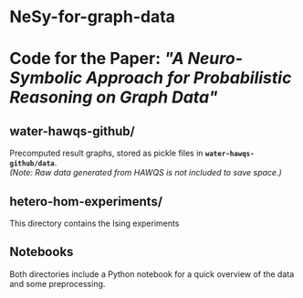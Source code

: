 # NeSy-for-graph-data
# Code for the Paper: *"A Neuro-Symbolic Approach for Probabilistic Reasoning on Graph Data"*

## water-hawqs-github/
Precomputed result graphs, stored as pickle files in **`water-hawqs-github/data`**.  
  *(Note: Raw data generated from HAWQS is not included to save space.)*

## hetero-hom-experiments/
This directory contains the Ising experiments

## Notebooks
Both directories include a Python notebook for a quick overview of the data and some preprocessing.
